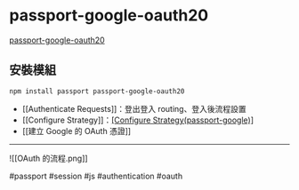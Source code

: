 # passport-google-oauth20
[passport-google-oauth20](https://www.passportjs.org/packages/passport-google-oauth20/)

## 安裝模組
```shell
npm install passport passport-google-oauth20
```

- [[Authenticate Requests]]：登出登入 routing、登入後流程設置
- [[Configure Strategy]]：[[Configure Strategy(passport-google)]](passport.js)
- [[建立 Google 的 OAuth 憑證]]

---

![[OAuth 的流程.png]]

#passport #session #js #authentication #oauth